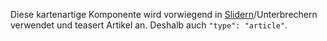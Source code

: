 Diese kartenartige Komponente wird vorwiegend in [Slidern](#slider)/Unterbrechern verwendet und teasert Artikel an. Deshalb auch `"type": "article"`.